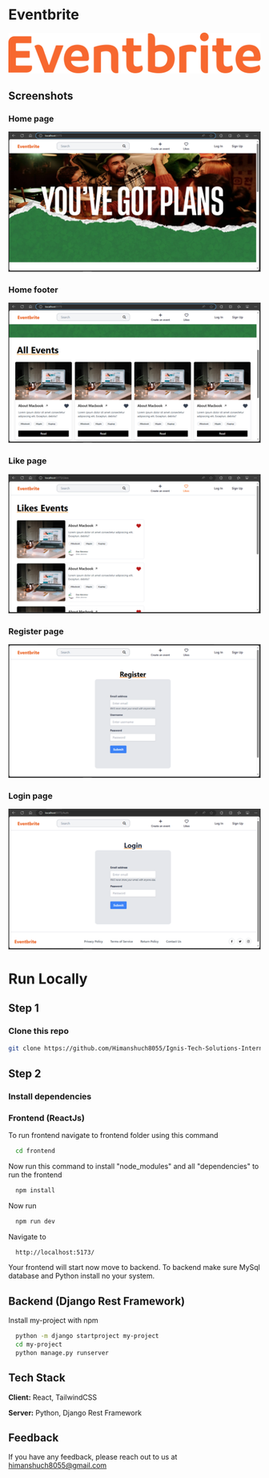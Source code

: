# Eventbrite

![Logo](frontend/src/assets/eventbrite-seeklogo.svg)

## Screenshots

### Home page

![App Screenshot](frontend/src/assets/Screenshots/Home-page.png)

### Home footer

![App Screenshot](frontend/src/assets/Screenshots/home-footer-page.png)

### Like page

![App Screenshot](frontend/src/assets/Screenshots/like-page.png)

### Register page

![App Screenshot](frontend/src/assets/Screenshots/Register-page.png)

### Login page

![App Screenshot](frontend/src/assets/Screenshots/Login-page.png)

# Run Locally

## Step 1

### Clone this repo

```bash
git clone https://github.com/Himanshuch8055/Ignis-Tech-Solutions-Internship-project.git
```

## Step 2

### Install dependencies

### Frontend (ReactJs)

To run frontend navigate to frontend folder using this command

```bash
  cd frontend
```

Now run this command to install "node_modules" and all "dependencies" to run the frontend

```bash
  npm install
```

Now run

```bash
  npm run dev
```

Navigate to

```bash
  http://localhost:5173/
```

Your frontend will start now move to backend. To backend make sure MySql database and Python install no your system.

## Backend (Django Rest Framework)

Install my-project with npm

```bash
  python -m django startproject my-project
  cd my-project
  python manage.py runserver
```

## Tech Stack

**Client:** React, TailwindCSS

**Server:** Python, Django Rest Framework

## Feedback

If you have any feedback, please reach out to us at himanshuch8055@gmail.com
